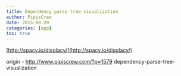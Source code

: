 ```yaml
---
title: Dependency parse tree visualization
author: PipisCrew
date: 2015-08-20
categories: [app]
toc: true
---
```


[http://spacy.io/displacy/](http://spacy.io/displacy/)

origin - http://www.pipiscrew.com/?p=1579 dependency-parse-tree-visualization